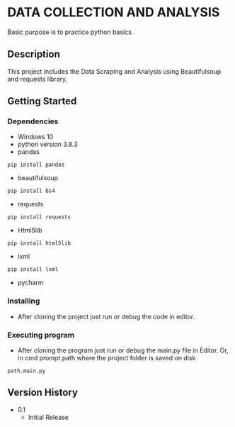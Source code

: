 # DATA COLLECTION AND ANALYSIS

Basic purpose is to practice python basics.

## Description

This project includes the Data Scraping and Analysis using Beautifulsoup and requests library.

## Getting Started

### Dependencies

* Windows 10
* python version 3.8.3
* pandas 
```
pip install pandas
```
* beautifulsoup
```
pip install bs4
```
* requests
```
pip install requests
```
* Html5lib
```
pip install html5lib
```
* lxml
```
pip install lxml
```
* pycharm 

### Installing

* After cloning the project just run or debug the code in editor.

### Executing program

* After cloning the program just run or debug the main.py file in Editor.
Or, in cmd prompt path where the project folder is saved on disk 
```
path.main.py
```

## Version History

* 0.1
    * Initial Release
    
